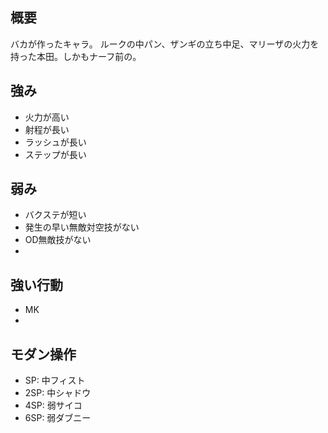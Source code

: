 ## 概要

バカが作ったキャラ。
ルークの中パン、ザンギの立ち中足、マリーザの火力を持った本田。しかもナーフ前の。

## 強み

- 火力が高い
- 射程が長い
- ラッシュが長い
- ステップが長い

## 弱み

- バクステが短い
- 発生の早い無敵対空技がない
- OD無敵技がない
-

## 強い行動

- MK
-

## モダン操作

- SP: 中フィスト
- 2SP: 中シャドウ
- 4SP: 弱サイコ
- 6SP: 弱ダブニー
